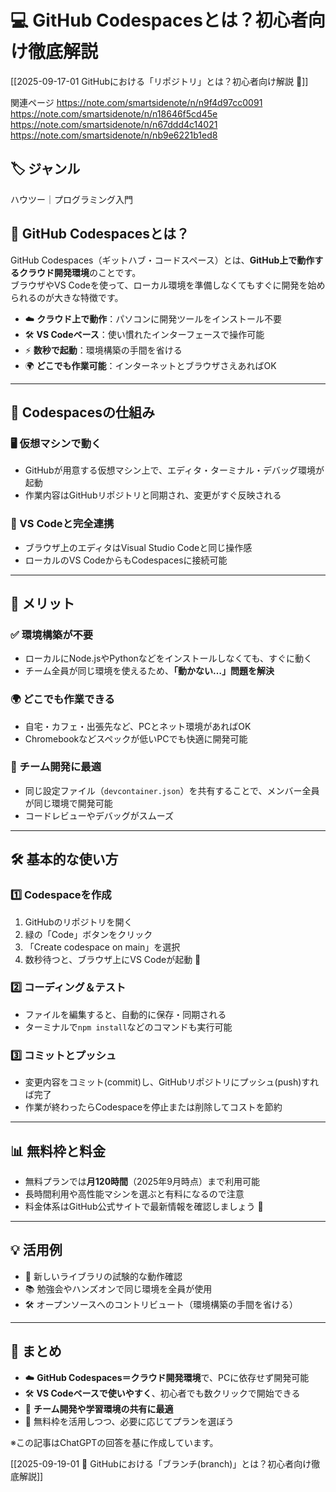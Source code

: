 # 💻 GitHub Codespacesとは？初心者向け徹底解説

[[2025-09-17-01 GitHubにおける「リポジトリ」とは？初心者向け解説 📂]]

関連ページ
https://note.com/smartsidenote/n/n9f4d97cc0091
https://note.com/smartsidenote/n/n18646f5cd45e
https://note.com/smartsidenote/n/n67ddd4c14021
https://note.com/smartsidenote/n/nb9e6221b1ed8
## 🏷️ ジャンル
ハウツー｜プログラミング入門

## 🌟 GitHub Codespacesとは？
GitHub Codespaces（ギットハブ・コードスペース）とは、**GitHub上で動作するクラウド開発環境**のことです。  
ブラウザやVS Codeを使って、ローカル環境を準備しなくてもすぐに開発を始められるのが大きな特徴です。

- ☁️ **クラウド上で動作**：パソコンに開発ツールをインストール不要  
- 🛠 **VS Codeベース**：使い慣れたインターフェースで操作可能  
- ⚡ **数秒で起動**：環境構築の手間を省ける  
- 🌍 **どこでも作業可能**：インターネットとブラウザさえあればOK

---

## 🧩 Codespacesの仕組み
### 🖥️ 仮想マシンで動く
- GitHubが用意する仮想マシン上で、エディタ・ターミナル・デバッグ環境が起動  
- 作業内容はGitHubリポジトリと同期され、変更がすぐ反映される

### 🧰 VS Codeと完全連携
- ブラウザ上のエディタはVisual Studio Codeと同じ操作感  
- ローカルのVS CodeからもCodespacesに接続可能

---

## 🚀 メリット
### ✅ 環境構築が不要
- ローカルにNode.jsやPythonなどをインストールしなくても、すぐに動く  
- チーム全員が同じ環境を使えるため、**「動かない…」問題を解決**

### 🌍 どこでも作業できる
- 自宅・カフェ・出張先など、PCとネット環境があればOK  
- Chromebookなどスペックが低いPCでも快適に開発可能

### 🤝 チーム開発に最適
- 同じ設定ファイル（`devcontainer.json`）を共有することで、メンバー全員が同じ環境で開発可能  
- コードレビューやデバッグがスムーズ

---

## 🛠️ 基本的な使い方
### 1️⃣ Codespaceを作成
1. GitHubのリポジトリを開く  
2. 緑の「Code」ボタンをクリック  
3. 「Create codespace on main」を選択  
4. 数秒待つと、ブラウザ上にVS Codeが起動 🎉

### 2️⃣ コーディング＆テスト
- ファイルを編集すると、自動的に保存・同期される  
- ターミナルで`npm install`などのコマンドも実行可能

### 3️⃣ コミットとプッシュ
- 変更内容をコミット(commit)し、GitHubリポジトリにプッシュ(push)すれば完了  
- 作業が終わったらCodespaceを停止または削除してコストを節約

---

## 📊 無料枠と料金
- 無料プランでは**月120時間**（2025年9月時点）まで利用可能  
- 長時間利用や高性能マシンを選ぶと有料になるので注意  
- 料金体系はGitHub公式サイトで最新情報を確認しましょう 🔗

---

## 💡 活用例
- 🧪 新しいライブラリの試験的な動作確認  
- 📚 勉強会やハンズオンで同じ環境を全員が使用  
- 🛠 オープンソースへのコントリビュート（環境構築の手間を省ける）

---

## 🎯 まとめ
- ☁️ **GitHub Codespaces＝クラウド開発環境**で、PCに依存せず開発可能  
- 🛠 **VS Codeベースで使いやすく**、初心者でも数クリックで開始できる  
- 🤝 **チーム開発や学習環境の共有に最適**  
- 🔎 無料枠を活用しつつ、必要に応じてプランを選ぼう  

※この記事はChatGPTの回答を基に作成しています。

[[2025-09-19-01 🌿 GitHubにおける「ブランチ(branch)」とは？初心者向け徹底解説]]
